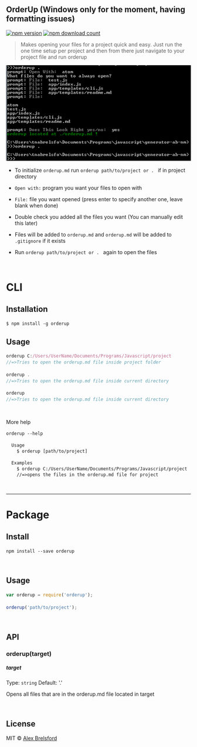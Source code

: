 ## OrderUp (Windows only for the moment, having formatting issues)

[![npm version](https://img.shields.io/npm/v/orderup.svg)](https://www.npmjs.com/package/orderup)
[![npm download count](http://img.shields.io/npm/dm/orderup.svg?style=flat)](http://npmjs.org/orderup)

> Makes opening your files for a project quick and easy. Just run the one time setup per project and then from there just navigate to your project file and run orderup


![demo](orderup.PNG)

* To initialize ```orderup.md``` run ```orderup path/to/project or . ``` if in project directory

* ```Open with:``` program you want your files to open with

* ```File:``` file you want opened (press enter to specify another one, leave blank when done)

* Double check you added all the files you want (You can manually edit this later)

* Files will be added to ```orderup.md``` and ```orderup.md``` will be added to ```.gitignore``` if it exists

* Run ```orderup path/to/project or . ``` again to open the files

<br>

# CLI

## Installation

```$ npm install -g orderup```

## Usage

```js
orderup C:/Users/UserName/Documents/Programs/Javascript/project
//=>Tries to open the orderup.md file inside project folder

orderup .
//=>Tries to open the orderup.md file inside current directory

orderup
//=>Tries to open the orderup.md file inside current directory
```
<br>

More help
```
orderup --help

  Usage
    $ orderup [path/to/project]

  Examples
    $ orderup C:/Users/UserName/Documents/Programs/Javascript/project
    //=>opens the files in the orderup.md file for project
```

<br>

---
# Package

## Install

```npm install --save orderup```

<br>

## Usage

```js
var orderup = require('orderup');

orderup('path/to/project');
```
<br>

## API

### orderup(target)

##### target

Type: `string`
Default: '.'

Opens all files that are in the orderup.md file located in target

<br>

## License

MIT © [Alex Brelsford](abrelsfo.github.io)
